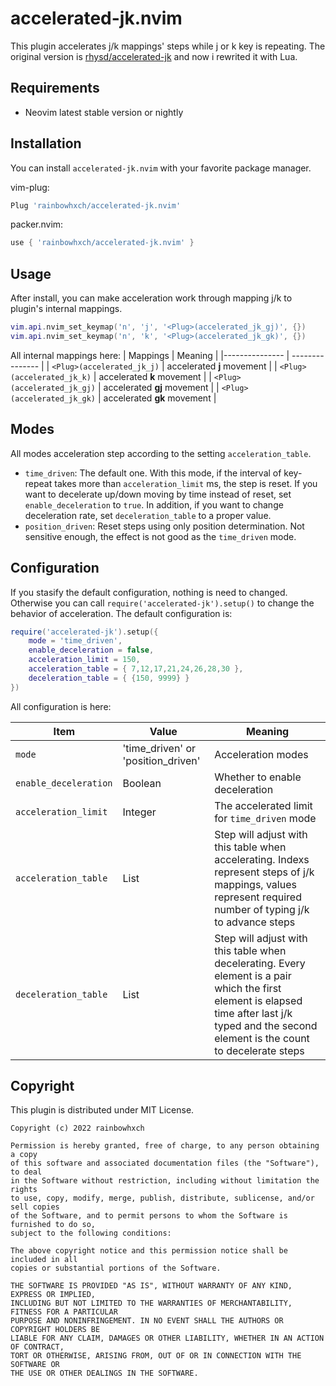 # accelerated-jk.nvim
This plugin accelerates j/k mappings' steps while j or k key is repeating. The original version is [rhysd/accelerated-jk](https://github.com/rhysd/accelerated-jk) and now i rewrited it with Lua.

## Requirements
- Neovim latest stable version or nightly

## Installation
You can install `accelerated-jk.nvim` with your favorite package manager.

vim-plug:
```lua
Plug 'rainbowhxch/accelerated-jk.nvim'
```
packer.nvim:
```lua
use { 'rainbowhxch/accelerated-jk.nvim' }
```

## Usage
After install, you can make acceleration work through mapping j/k to plugin's internal mappings.
```lua
vim.api.nvim_set_keymap('n', 'j', '<Plug>(accelerated_jk_gj)', {})
vim.api.nvim_set_keymap('n', 'k', '<Plug>(accelerated_jk_gk)', {})
```

All internal mappings here:
| Mappings                    | Meaning                     |
|---------------              | ---------------             |
| `<Plug>(accelerated_jk_j)`  | accelerated **j** movement  |
| `<Plug>(accelerated_jk_k)`  | accelerated **k** movement  |
| `<Plug>(accelerated_jk_gj)` | accelerated **gj** movement |
| `<Plug>(accelerated_jk_gk)` | accelerated **gk** movement |


## Modes
All modes acceleration step according to the setting `acceleration_table`.

- `time_driven`: The default one. With this mode, if the interval of key-repeat takes more than `acceleration_limit` ms, the step is reset. If you want to decelerate up/down moving by time instead of reset, set `enable_deceleration` to `true`. In addition, if you want to change deceleration rate, set `deceleration_table` to a proper value.
- `position_driven`: Reset steps using only position determination. Not sensitive enough, the effect is not good as the `time_driven` mode.

## Configuration
If you stasify the default configuration, nothing is need to changed. Otherwise you can call `require('accelerated-jk').setup()` to change the behavior of acceleration. The default configuration is:
```lua
require('accelerated-jk').setup({
    mode = 'time_driven',
    enable_deceleration = false,
    acceleration_limit = 150,
    acceleration_table = { 7,12,17,21,24,26,28,30 },
    deceleration_table = { {150, 9999} }
})
```

All configuration is here:

| Item                  | Value                              | Meaning                                                                                                                                                                                          |
|----------------       | ---------------                    | ---------------                                                                                                                                                                                  |
| `mode`                | 'time_driven' or 'position_driven' | Acceleration modes                                                                                                                                                                                |
| `enable_deceleration` | Boolean                            | Whether to enable deceleration                                                                                                                                                                   |
| `acceleration_limit`  | Integer                            | The accelerated limit for `time_driven` mode                                                                                                                                                     |
| `acceleration_table`  | List                               | Step will adjust with this table when accelerating. Indexs represent steps of j/k mappings, values represent required number of typing j/k to advance steps                                      |
| `deceleration_table`  | List                               | Step will adjust with this table when decelerating. Every element is a pair which the first element is elapsed time after last j/k typed and the second element is the count to decelerate steps |

## Copyright
This plugin is distributed under MIT License.

    Copyright (c) 2022 rainbowhxch

    Permission is hereby granted, free of charge, to any person obtaining a copy
    of this software and associated documentation files (the "Software"), to deal
    in the Software without restriction, including without limitation the rights
    to use, copy, modify, merge, publish, distribute, sublicense, and/or sell copies
    of the Software, and to permit persons to whom the Software is furnished to do so,
    subject to the following conditions:

    The above copyright notice and this permission notice shall be included in all
    copies or substantial portions of the Software.

    THE SOFTWARE IS PROVIDED "AS IS", WITHOUT WARRANTY OF ANY KIND, EXPRESS OR IMPLIED,
    INCLUDING BUT NOT LIMITED TO THE WARRANTIES OF MERCHANTABILITY, FITNESS FOR A PARTICULAR
    PURPOSE AND NONINFRINGEMENT. IN NO EVENT SHALL THE AUTHORS OR COPYRIGHT HOLDERS BE
    LIABLE FOR ANY CLAIM, DAMAGES OR OTHER LIABILITY, WHETHER IN AN ACTION OF CONTRACT,
    TORT OR OTHERWISE, ARISING FROM, OUT OF OR IN CONNECTION WITH THE SOFTWARE OR
    THE USE OR OTHER DEALINGS IN THE SOFTWARE.
